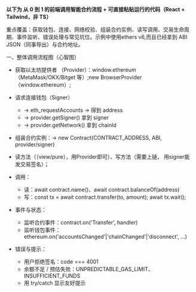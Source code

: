 **以下为 从 0 到 1 的前端调用智能合约流程 + 可直接粘贴运行的代码（React + Tailwind，非 TS）**

重点覆盖：获取钱包、连接、网络校验、组装合约实例、读写调用、交易生命周期、事件监听、错误处理与常见坑位。示例中使用ethers v6,而且已经拿到 ABI JSON（同事导出）与合约地址。

一、整体调用流程图（心智图）
- 获取以太坊提供者 （Provider）：window.ethereum（MetaMask/OKX/Bitget 等）;new BrowserProvider（window.ethereum）;
- 请求连接钱包（Signer）
   - → eth_requestAccounts → 得到 address
   - → provider.getSigner() 拿到 signer
   - → provider.getNetwork() 拿到 chainId
- 组装合约实例：→ new Contract(CONTRACT_ADDRESS, ABI, provider/signer)
- 读方法（（view/pure），用Provider即可）、写方法（需要上链， 用signer能发交易签名）；
- 调用：
   - 读：await contract.name()、await contract.balanceOf(address)
   - 写：const tx = await contract.transfer(to, amount); await tx.wait();
 
- 事件与状态：
   - 监听合约事件：contract.on('Transfer', handler)
   - 监听钱包事件：ethereum.on('accountsChanged'|'chainChanged'|'disconnect', ...)
 
- 错误与提示：
   - 用户拒绝签名：code === 4001
   - 余额不足 / 预估失败：UNPREDICTABLE_GAS_LIMIT、INSUFFICIENT_FUNDS
   - 用 try/catch 显示友好提示
